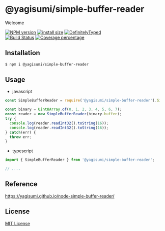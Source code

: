 # @yagisumi/simple-buffer-reader

Welcome

[![NPM version][npm-image]][npm-url] [![install size][packagephobia-image]][packagephobia-url] [![DefinitelyTyped][dts-image]][dts-url]  
[![Build Status][travis-image]][travis-url] [![Coverage percentage][coveralls-image]][coveralls-url]

## Installation

```sh
$ npm i @yagisumi/simple-buffer-reader
```

## Usage

- javascript

```js
const SimpleBufferReader = require('@yagisumi/simple-buffer-reader').SimpleBufferReader;

const binary = Uint8Array.of(0, 1, 2, 3, 4, 5, 6, 7);
const reader = new SimpleBufferReader(binary.buffer);
try {
  console.log(reader.readInt32().toString(16));
  console.log(reader.readInt32().toString(16));
} catch(err) {
  throw err;
}
```

- typescript

```ts
import { SimpleBufferReader } from '@yagisumi/simple-buffer-reader';

// ....
```

## Reference

https://yagisumi.github.io/node-simple-buffer-reader/

## License

[MIT License](https://opensource.org/licenses/MIT)

[npm-image]: https://img.shields.io/npm/v/@yagisumi/simple-buffer-reader.svg?style=flat-square
[npm-url]: https://npmjs.org/package/@yagisumi/simple-buffer-reader
[packagephobia-image]: https://flat.badgen.net/packagephobia/install/@yagisumi/simple-buffer-reader
[packagephobia-url]: https://packagephobia.now.sh/result?p=@yagisumi/simple-buffer-reader
[travis-image]: https://img.shields.io/travis/yagisumi/node-simple-buffer-reader.svg?style=flat-square
[travis-url]: https://travis-ci.org/yagisumi/node-simple-buffer-reader
[coveralls-image]: https://img.shields.io/coveralls/yagisumi/node-simple-buffer-reader.svg?style=flat-square
[coveralls-url]: https://coveralls.io/github/yagisumi/node-simple-buffer-reader?branch=master
[dts-image]: https://img.shields.io/badge/DefinitelyTyped-.d.ts-blue.svg?style=flat-square
[dts-url]: http://definitelytyped.org
